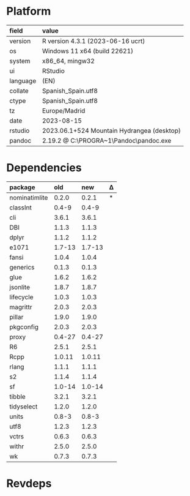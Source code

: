 # Platform

|field    |value                                      |
|:--------|:------------------------------------------|
|version  |R version 4.3.1 (2023-06-16 ucrt)          |
|os       |Windows 11 x64 (build 22621)               |
|system   |x86_64, mingw32                            |
|ui       |RStudio                                    |
|language |(EN)                                       |
|collate  |Spanish_Spain.utf8                         |
|ctype    |Spanish_Spain.utf8                         |
|tz       |Europe/Madrid                              |
|date     |2023-08-15                                 |
|rstudio  |2023.06.1+524 Mountain Hydrangea (desktop) |
|pandoc   |2.19.2 @ C:\PROGRA~1\Pandoc\pandoc.exe     |

# Dependencies

|package       |old    |new    |Δ  |
|:-------------|:------|:------|:--|
|nominatimlite |0.2.0  |0.2.1  |*  |
|classInt      |0.4-9  |0.4-9  |   |
|cli           |3.6.1  |3.6.1  |   |
|DBI           |1.1.3  |1.1.3  |   |
|dplyr         |1.1.2  |1.1.2  |   |
|e1071         |1.7-13 |1.7-13 |   |
|fansi         |1.0.4  |1.0.4  |   |
|generics      |0.1.3  |0.1.3  |   |
|glue          |1.6.2  |1.6.2  |   |
|jsonlite      |1.8.7  |1.8.7  |   |
|lifecycle     |1.0.3  |1.0.3  |   |
|magrittr      |2.0.3  |2.0.3  |   |
|pillar        |1.9.0  |1.9.0  |   |
|pkgconfig     |2.0.3  |2.0.3  |   |
|proxy         |0.4-27 |0.4-27 |   |
|R6            |2.5.1  |2.5.1  |   |
|Rcpp          |1.0.11 |1.0.11 |   |
|rlang         |1.1.1  |1.1.1  |   |
|s2            |1.1.4  |1.1.4  |   |
|sf            |1.0-14 |1.0-14 |   |
|tibble        |3.2.1  |3.2.1  |   |
|tidyselect    |1.2.0  |1.2.0  |   |
|units         |0.8-3  |0.8-3  |   |
|utf8          |1.2.3  |1.2.3  |   |
|vctrs         |0.6.3  |0.6.3  |   |
|withr         |2.5.0  |2.5.0  |   |
|wk            |0.7.3  |0.7.3  |   |

# Revdeps

